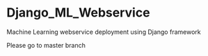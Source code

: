 # Django_ML_Webservice
Machine Learning webservice deployment using Django framework

Please go to master branch
